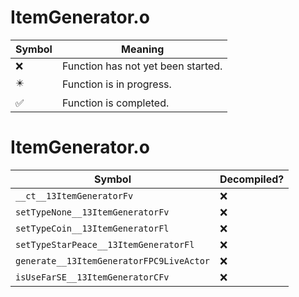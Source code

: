 # ItemGenerator.o
| Symbol | Meaning 
| ------------- | ------------- 
| :x: | Function has not yet been started. 
| :eight_pointed_black_star: | Function is in progress. 
| :white_check_mark: | Function is completed. 


# ItemGenerator.o
| Symbol | Decompiled? |
| ------------- | ------------- |
| `__ct__13ItemGeneratorFv` | :x: |
| `setTypeNone__13ItemGeneratorFv` | :x: |
| `setTypeCoin__13ItemGeneratorFl` | :x: |
| `setTypeStarPeace__13ItemGeneratorFl` | :x: |
| `generate__13ItemGeneratorFPC9LiveActor` | :x: |
| `isUseFarSE__13ItemGeneratorCFv` | :x: |
